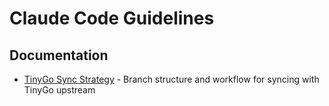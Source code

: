 # Claude Code Guidelines

## Documentation

- [TinyGo Sync Strategy](docs/tinygo-sync-strategy.md) - Branch structure and workflow for syncing with TinyGo upstream
